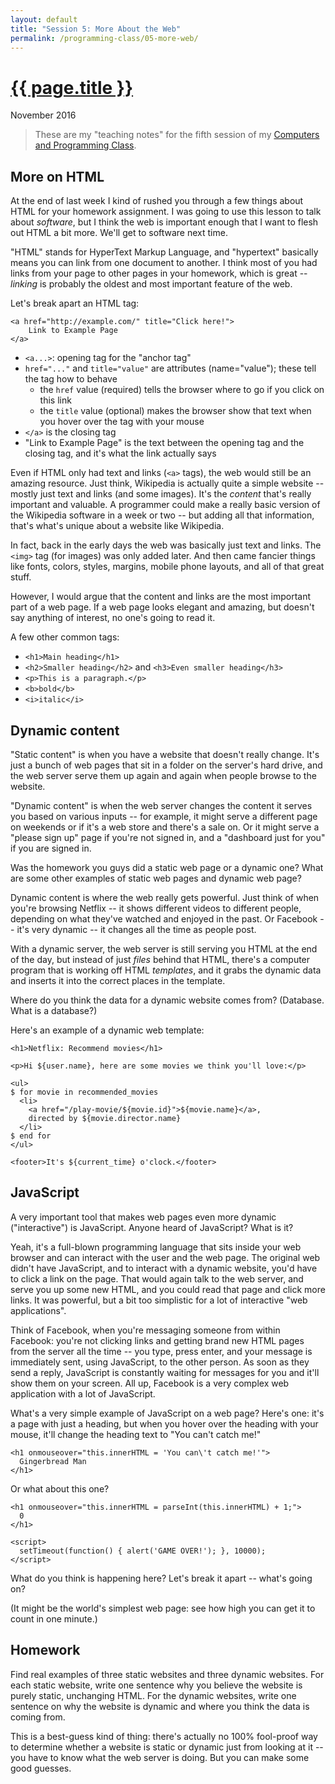 ```yaml
---
layout: default
title: "Session 5: More About the Web"
permalink: /programming-class/05-more-web/
---
```

<h1><a href="{{ page.permalink }}">{{ page.title }}</a></h1>
<p class="subtitle">November 2016</p>

> These are my "teaching notes" for the fifth session of my [Computers and Programming Class](/programming-class/).


More on HTML
------------

At the end of last week I kind of rushed you through a few things about HTML for your homework assignment. I was going to use this lesson to talk about *software*, but I think the web is important enough that I want to flesh out HTML a bit more. We'll get to software next time.

"HTML" stands for HyperText Markup Language, and "hypertext" basically means you can link from one document to another. I think most of you had links from your page to other pages in your homework, which is great -- *linking* is probably the oldest and most important feature of the web.

Let's break apart an HTML tag:

    <a href="http://example.com/" title="Click here!">
        Link to Example Page
    </a>

* `<a...>`: opening tag for the "anchor tag"
* `href="..."` and `title="value"` are attributes (name="value"); these tell the tag how to behave
  - the `href` value (required) tells the browser where to go if you click on this link
  - the `title` value (optional) makes the browser show that text when you hover over the tag with your mouse
* `</a>` is the closing tag
* "Link to Example Page" is the text between the opening tag and the closing tag, and it's what the link actually says

Even if HTML only had text and links (`<a>` tags), the web would still be an amazing resource. Just think, Wikipedia is actually quite a simple website -- mostly just text and links (and some images). It's the *content* that's really important and valuable. A programmer could make a really basic version of the Wikipedia software in a week or two -- but adding all that information, that's what's unique about a website like Wikipedia.

In fact, back in the early days the web was basically just text and links. The `<img>` tag (for images) was only added later. And then came fancier things like fonts, colors, styles, margins, mobile phone layouts, and all of that great stuff.

However, I would argue that the content and links are the most important part of a web page. If a web page looks elegant and amazing, but doesn't say anything of interest, no one's going to read it.

A few other common tags:

* `<h1>Main heading</h1>`
* `<h2>Smaller heading</h2>` and `<h3>Even smaller heading</h3>`
* `<p>This is a paragraph.</p>`
* `<b>bold</b>`
* `<i>italic</i>`


Dynamic content
---------------

"Static content" is when you have a website that doesn't really change. It's just a bunch of web pages that sit in a folder on the server's hard drive, and the web server serve them up again and again when people browse to the website.

"Dynamic content" is when the web server changes the content it serves you based on various inputs -- for example, it might serve a different page on weekends or if it's a web store and there's a sale on. Or it might serve a "please sign up" page if you're not signed in, and a "dashboard just for you" if you are signed in.

Was the homework you guys did a static web page or a dynamic one? What are some other examples of static web pages and dynamic web page?

Dynamic content is where the web really gets powerful. Just think of when you're browsing Netflix -- it shows different videos to different people, depending on what they've watched and enjoyed in the past. Or Facebook -- it's very dynamic -- it changes all the time as people post.

With a dynamic server, the web server is still serving you HTML at the end of the day, but instead of just *files* behind that HTML, there's a computer program that is working off HTML *templates*, and it grabs the dynamic data and inserts it into the correct places in the template.

Where do you think the data for a dynamic website comes from? (Database. What is a database?)

Here's an example of a dynamic web template:

```
<h1>Netflix: Recommend movies</h1>

<p>Hi ${user.name}, here are some movies we think you'll love:</p>

<ul>
$ for movie in recommended_movies
  <li>
    <a href="/play-movie/${movie.id}">${movie.name}</a>,
    directed by ${movie.director.name}
  </li>
$ end for
</ul>

<footer>It's ${current_time} o'clock.</footer>
```


JavaScript
----------

A very important tool that makes web pages even more dynamic ("interactive") is JavaScript. Anyone heard of JavaScript? What is it?

Yeah, it's a full-blown programming language that sits inside your web browser and can interact with the user and the web page. The original web didn't have JavaScript, and to interact with a dynamic website, you'd have to click a link on the page. That would again talk to the web server, and serve you up some new HTML, and you could read that page and click more links. It was powerful, but a bit too simplistic for a lot of interactive "web applications".

Think of Facebook, when you're messaging someone from within Facebook: you're not clicking links and getting brand new HTML pages from the server all the time -- you type, press enter, and your message is immediately sent, using JavaScript, to the other person. As soon as they send a reply, JavaScript is constantly waiting for messages for you and it'll show them on your screen. All up, Facebook is a very complex web application with a lot of JavaScript.

What's a very simple example of JavaScript on a web page? Here's one: it's a page with just a heading, but when you hover over the heading with your mouse, it'll change the heading text to "You can't catch me!"

```
<h1 onmouseover="this.innerHTML = 'You can\'t catch me!'">
  Gingerbread Man
</h1>
```

Or what about this one?

```
<h1 onmouseover="this.innerHTML = parseInt(this.innerHTML) + 1;">
  0
</h1>

<script>
  setTimeout(function() { alert('GAME OVER!'); }, 10000);
</script>
```

What do you think is happening here? Let's break it apart -- what's going on?

(It might be the world's simplest web page: see how high you can get it to count in one minute.)


Homework
--------

Find real examples of three static websites and three dynamic websites. For each static website, write one sentence why you believe the website is purely static, unchanging HTML. For the dynamic websites, write one sentence on why the website is dynamic and where you think the data is coming from.

This is a best-guess kind of thing: there's actually no 100% fool-proof way to determine whether a website is static or dynamic just from looking at it -- you have to know what the web server is doing. But you can make some good guesses.
